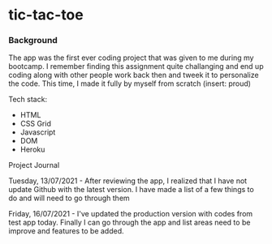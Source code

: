 # tic-tac-toe

### Background

The app was the first ever coding project that was given to me during my bootcamp. I remember finding this assignment quite challanging and end up coding along with other people work back then and tweek it to personalize the code. This time, I made it fully by myself from scratch (insert: proud)

Tech stack:

- HTML
- CSS Grid
- Javascript
- DOM
- Heroku

Project Journal

Tuesday, 13/07/2021 - After reviewing the app, I realized that I have not update Github with the latest version. I have made a list of a few things to do and will need to go through them

Friday, 16/07/2021 - I've updated the production version with codes from test app today. Finally I can go through the app and list areas need to be improve and features to be added.
